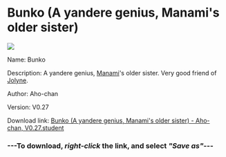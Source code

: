 # Bunko (A yandere genius, Manami's older sister)

<img src = "https://raw.githubusercontent.com/Arbiter1223/Koukou-Gurashi-Custom-Students/master/Students/Files/Bunko%20(A%20yandere%20genius%2C%20Manami's%20older%20sister).png">

Name: Bunko

Description: A yandere genius, <a href="Manami%20(A%20bullied%20athlete%2C%20Murasaki's%20childhood%20friend).md">Manami</a>'s older sister. Very good friend of <a href="Jolyne%20(An%20idiotic%20Tumblr%20girl%20sterotype).md">Jolyne</a>.

Author: Aho-chan

Version: V0.27

Download link: <a href="https://raw.githubusercontent.com/Arbiter1223/Koukou-Gurashi-Custom-Students/master/Students/Files/Bunko%20(A%20yandere%20genius%2C%20Manami's%20older%20sister)%20-%20Aho-chan%2C%20V0.27.student">Bunko (A yandere genius, Manami's older sister) - Aho-chan, V0.27.student</a>

### ---**To download, _right-click_ the link, and select _"Save as"_**---

